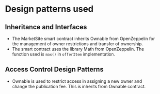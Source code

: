 # Design patterns used

## Inheritance and Interfaces

- The MarketSite smart contract inherits Ownable from OpenZeppelin for the management of owner restrictions and transfer of ownership.
- The smart contract uses the library Math from OpenZeppelin.  The function used is `max()` in `offerItem` implementation.

## Access Control Design Patterns

- Ownable is used to restrict access in assigning a new owner and change the publication fee. This is inherits from Ownable contract.
